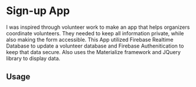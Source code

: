 # Sign-up App 
I was inspired through volunteer work to make an app that helps organizers coordinate volunteers. They needed to keep all information private, while also making the form accessible.
This App utilized Firebase Realtime Database to update a volunteer database and Firebase Authenitication to keep that data secure. Also uses the Materialize framework and JQuery library to display data.

## Usage

